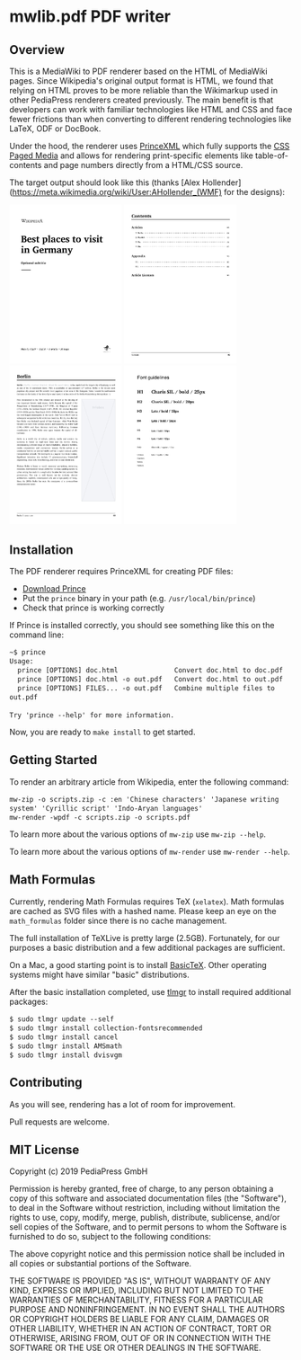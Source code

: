 # mwlib.pdf PDF writer

## Overview
This is a MediaWiki to PDF renderer based on the HTML of MediaWiki pages. Since Wikipedia's original output format is HTML, we found that relying on HTML proves to be more reliable than the Wikimarkup used in other PediaPress renderers created previously. The main benefit is that developers can work with familiar technologies like HTML and CSS and face fewer frictions than when converting to different rendering technologies like LaTeX, ODF or DocBook.

Under the hood, the renderer uses [PrinceXML](https://www.princexml.com/) which fully supports the [CSS Paged Media](https://www.w3.org/TR/css-page-3/) and allows for rendering print-specific elements like table-of-contents and page numbers directly from a HTML/CSS source.

The target output should look like this (thanks [Alex Hollender](https://meta.wikimedia.org/wiki/User:AHollender_(WMF) 
for the designs):

<div>
 <kbd><img src="assets/wikipedia_design_templates/01-Cover.jpg" alt="cover" width="200"></kbd>
 <kbd><img src="assets/wikipedia_design_templates/02-Contents.jpg" alt="Contents" width="200"></kbd>
 <kbd><img src="assets/wikipedia_design_templates/03-Article.jpg" alt="Article" width="200"></kbd>
 <kbd><img src="assets/wikipedia_design_templates/04-FontGuidelines.jpg" alt="Font Guidelines" width="200"></kbd>
<div>
 
## Installation

The PDF renderer requires PrinceXML for creating PDF files:
* [Download Prince](https://www.princexml.com/download/)
* Put the `prince` binary in your path (e.g. `/usr/local/bin/prince`)
* Check that prince is working correctly

If Prince is installed correctly, you should see something like this on the command line:
```
~$ prince
Usage:
  prince [OPTIONS] doc.html              Convert doc.html to doc.pdf
  prince [OPTIONS] doc.html -o out.pdf   Convert doc.html to out.pdf
  prince [OPTIONS] FILES... -o out.pdf   Combine multiple files to out.pdf

Try 'prince --help' for more information.

```

Now, you are ready to `make install` to get started.

## Getting Started
To render an arbitrary article from Wikipedia, enter the following command:
```
mw-zip -o scripts.zip -c :en 'Chinese characters' 'Japanese writing system' 'Cyrillic script' 'Indo-Aryan languages'
mw-render -wpdf -c scripts.zip -o scripts.pdf
```

To learn more about the various options of `mw-zip` use `mw-zip --help`. 

To learn more about the various options of `mw-render` use `mw-render --help`.

## Math Formulas
Currently, rendering Math Formulas requires TeX (`xelatex`). Math formulas are cached as SVG files 
with a hashed name. Please keep an eye on the `math_formulas` folder since there is no cache 
management.

The full installation of TeXLive is pretty large (2.5GB). Fortunately, for our purposes 
a basic distribution and a few additional packages are sufficient.

On a Mac, a good starting point is to install [BasicTeX](https://tug.org/mactex/morepackages.html).
Other operating systems might have similar "basic" distributions.

After the basic installation completed, use [tlmgr](https://www.tug.org/texlive/tlmgr.html) to install required additional packages:
```
$ sudo tlmgr update --self
$ sudo tlmgr install collection-fontsrecommended
$ sudo tlmgr install cancel
$ sudo tlmgr install AMSmath
$ sudo tlmgr install dvisvgm
``` 

## Contributing
As you will see, rendering has a lot of room for improvement.

Pull requests are welcome.
 
## MIT License

Copyright (c) 2019 PediaPress GmbH

Permission is hereby granted, free of charge, to any person obtaining a copy
of this software and associated documentation files (the "Software"), to deal
in the Software without restriction, including without limitation the rights
to use, copy, modify, merge, publish, distribute, sublicense, and/or sell
copies of the Software, and to permit persons to whom the Software is
furnished to do so, subject to the following conditions:

The above copyright notice and this permission notice shall be included in all
copies or substantial portions of the Software.

THE SOFTWARE IS PROVIDED "AS IS", WITHOUT WARRANTY OF ANY KIND, EXPRESS OR
IMPLIED, INCLUDING BUT NOT LIMITED TO THE WARRANTIES OF MERCHANTABILITY,
FITNESS FOR A PARTICULAR PURPOSE AND NONINFRINGEMENT. IN NO EVENT SHALL THE
AUTHORS OR COPYRIGHT HOLDERS BE LIABLE FOR ANY CLAIM, DAMAGES OR OTHER
LIABILITY, WHETHER IN AN ACTION OF CONTRACT, TORT OR OTHERWISE, ARISING FROM,
OUT OF OR IN CONNECTION WITH THE SOFTWARE OR THE USE OR OTHER DEALINGS IN THE
SOFTWARE.
